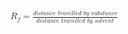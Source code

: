 <math xmlns="http://www.w3.org/1998/Math/MathML">
  <msub>
    <mi>R</mi>
    <mrow data-mjx-texclass="ORD">
      <mi>f</mi>
    </mrow>
  </msub>
  <mo>=</mo>
  <mfrac>
    <mrow>
      <mi>d</mi>
      <mi>i</mi>
      <mi>s</mi>
      <mi>t</mi>
      <mi>a</mi>
      <mi>n</mi>
      <mi>c</mi>
      <mi>e</mi>
      <mstyle scriptlevel="0">
        <mspace width="0.222em"></mspace>
      </mstyle>
      <mi>t</mi>
      <mi>r</mi>
      <mi>a</mi>
      <mi>v</mi>
      <mi>e</mi>
      <mi>l</mi>
      <mi>l</mi>
      <mi>e</mi>
      <mi>d</mi>
      <mstyle scriptlevel="0">
        <mspace width="0.222em"></mspace>
      </mstyle>
      <mi>b</mi>
      <mi>y</mi>
      <mstyle scriptlevel="0">
        <mspace width="0.222em"></mspace>
      </mstyle>
      <mi>s</mi>
      <mi>u</mi>
      <mi>b</mi>
      <mi>s</mi>
      <mi>t</mi>
      <mi>a</mi>
      <mi>n</mi>
      <mi>c</mi>
      <mi>e</mi>
    </mrow>
    <mrow>
      <mi>d</mi>
      <mi>i</mi>
      <mi>s</mi>
      <mi>t</mi>
      <mi>a</mi>
      <mi>n</mi>
      <mi>c</mi>
      <mi>e</mi>
      <mstyle scriptlevel="0">
        <mspace width="0.222em"></mspace>
      </mstyle>
      <mi>t</mi>
      <mi>r</mi>
      <mi>a</mi>
      <mi>v</mi>
      <mi>e</mi>
      <mi>l</mi>
      <mi>l</mi>
      <mi>e</mi>
      <mi>d</mi>
      <mstyle scriptlevel="0">
        <mspace width="0.222em"></mspace>
      </mstyle>
      <mi>b</mi>
      <mi>y</mi>
      <mstyle scriptlevel="0">
        <mspace width="0.222em"></mspace>
      </mstyle>
      <mi>s</mi>
      <mi>o</mi>
      <mi>l</mi>
      <mi>v</mi>
      <mi>e</mi>
      <mi>n</mi>
      <mi>t</mi>
    </mrow>
  </mfrac>
</math>